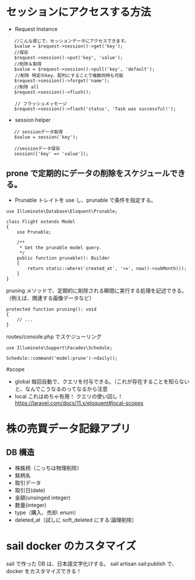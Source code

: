 # セッションにアクセスする方法

-   Request Instance

```
   //こんな感じで、セッションデータにアクセスできます。
   $value = $request->session()->get('key');
   //保存
   $request->session()->put('key', 'value');
   //削除＆取得
   $value = $request->session()->pull('key', 'default');
　　//削除 特定のkey、配列にすることで複数同時も可能
   $request->session()->forget('name');
   //削除 all
   $request->session()->flush();

　　// フラッシュメッセージ
   $request->session()->flash('status', 'Task was successful!');
```

-   session helper

```
   // sessionデータ取得
   $value = session('key');

   //sessionデータ保存
   session(['key' => 'value']);
```

## prone で定期的にデータの削除をスケジュールできる。

-   Prunable トレイトを use し、prunable で条件を指定する。

```
use Illuminate\Database\Eloquent\Prunable;

class Flight extends Model
{
    use Prunable;

    /**
     * Get the prunable model query.
     */
    public function prunable(): Builder
    {
        return static::where('created_at', '<=', now()->subMonth());
    }
}
```

pruning メソッドで、定期的に削除される瞬間に実行する処理を記述できる。（例えば、関連する画像データなど）

```
protected function pruning(): void
{
    // ...
}
```

routes/console.php でスケジューリング

```
use Illuminate\Support\Facades\Schedule;

Schedule::command('model:prune')->daily();
```

#scope

-   global
    毎回自動で、クエリを付与できる。（これが存在することを知らないと、なんでこうなるのってなるから注意
-   local
    これはめちゃ有用！
    クエリの使い回し！
    https://laravel.com/docs/11.x/eloquent#local-scopes

# 株の売買データ記録アプリ

## DB 構造

-   株銘柄（こっちは物理削除）
-   銘柄名
-   取引データ
-   取引日(date)
-   金額(unsinged integer)
-   数量(integer)
-   type（購入、売却: enum）
-   deleted_at（試しに soft_deleted にする:論理削除）

# sail docker のカスタマイズ

sail で作った DB は、日本語文字化けする。
sail artisan sail:publish で、docker をカスタマイズできる！
